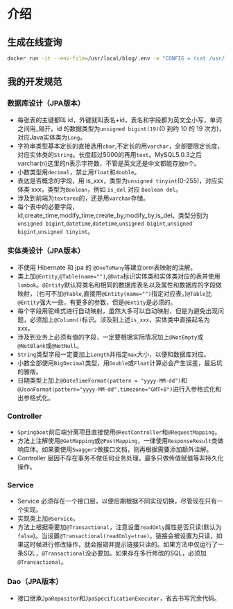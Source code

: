 # 介绍

## 生成在线查询
```sh
docker run -it --env-file=/usr/local/blog/.env -e "CONFIG = (cat /usr/local/blog/config.json | jq -r tostring)"  algolia/docsearch-scraper
```

## 我的开发规范
### 数据库设计（JPA版本）
- 每张表的主键都叫 id，外键就叫表名+id，表名和字段都为英文全小写，单词之间用_隔开。id 的数据类型为`unsigned bigint(19)`(0 到约 10 的 19 次方)，对应Java实体类为`Long`。
- 字符串类型基本定长的直接选用`char`,不定长的用`varchar`，全部要限定长度，对应实体类的`String`。长度超过5000的再用`text`。MySQL5.0.3之后varchar(n)这里的n表示字符数，不管是英文还是中文都能存放n个。
- 小数类型用`decimal`，禁止用`float`和`double`。
- 表达是否概念的字段，用 is_xxx，类型为`unsigned tinyint`(0-255)，对应实体类 xxx，类型为`Boolean`，例如 `is_del` 对应 `Boolean del`。
- 涉及到前端为`textarea`的，还是用`varchar`存储。
- 每个表中的必要字段，id,create_time,modify_time,create_by,modify_by,is_del。类型分别为`unsigned bigint`,`datetime`,`datetime`,`unsigned bigint`,`unsigned bigint`,`unsigned tinyint`。

### 实体类设计（JPA版本）
- 不使用 Hibernate 和 jpa 的 `@OneToMany`等建立orm表映射的注解。  
- 类上加`@Entity`,`@Table(name="")`,`@Data`标识实体类和实体类对应的表并使用`lombok`。`@Entity`默认将类名和相同的数据库表名以及属性和数据库的字段做映射，（也可不加`@Table`,直接用`@Entity(name="")`指定对应表。)`@Table`比`@Entity`强大一些，有更多的参数，但是`@Entity`是必须的。
- 每个字段用驼峰式进行自动映射，虽然大多可以自动映射，但是为避免出现问题，必须加上`@Column()`标识。涉及到上述`is_xxx`，实体类中直接起名为 xxx。
- 涉及到业务上必须有值的字段，一定要根据实际情况加上`@NotEmpty`或`@NotBlank`或`@NotNull`。
- `String`类型字段一定要加上`Length`并指定`max`大小，以便和数据库对应。
- 小数全部使用`BigDecimal`类型，用`Double`或`Float`计算必会产生误差，最后坑的雅痞。
- 日期类型上加上`@DateTimeFormat(pattern = "yyyy-MM-dd")`和`@JsonFormat(pattern="yyyy-MM-dd",timezone="GMT+8")`进行入参格式化和出参格式化。


### Controller 
- `Springboot`前后端分离项目直接使用`@RestController`和`@RequestMapping`。
- 方法上注解使用`@GetMapping`或`@PostMapping`，一律使用`ResponseResult`类做响应体。如果要使用`Swagger2`做接口文档，则再根据需要添加额外注解。
- Controller 层因不存在事务不做任何业务处理，最多只做传值赋值等非持久化操作。

### Service
- Service 必须存在一个接口层，以便后期根据不同实现切换，尽管现在只有一个实现。
- 实现类上加`@Service`。
- 方法上根据需要加`@Transactional`，注意设置`readOnly`属性是否只读(默认为`false`)。当设置`@Transactional(readOnly=true)`，链接会被设置为只读，如果这时候进行修改操作，就会报错并提示链接只读的。如果方法中仅运行了一条SQL，`@Transactional`没必要加。如果存在多行修改的SQL，必须加`@Transactional`。

### Dao（JPA版本）
- 接口继承`JpaRepositor`和`JpaSpecificationExecutor`，省去书写冗余代码。